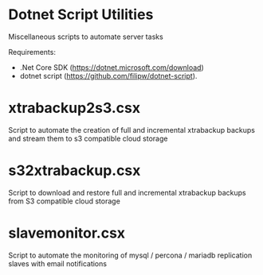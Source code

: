 # Dotnet Script Utilities

Miscellaneous scripts to automate server tasks

Requirements:

- .Net Core SDK (https://dotnet.microsoft.com/download)
- dotnet script (https://github.com/filipw/dotnet-script).

# xtrabackup2s3.csx 

Script to automate the creation of full and incremental xtrabackup backups and stream them to s3 compatible cloud storage

# s32xtrabackup.csx 

Script to download and restore full and incremental xtrabackup backups from S3 compatible cloud storage

# slavemonitor.csx

Script to automate the monitoring of mysql / percona / mariadb replication slaves with email notifications 